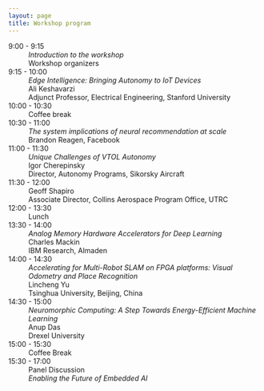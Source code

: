 ```yaml
---
layout: page
title: Workshop program 
---
```


  <dl>  
    <dt>9:00 - 9:15</dt>  
      <dd><i>Introduction to the workshop</i></dd>
      <dd>Workshop organizers</dd>  
    <dt>9:15 - 10:00</dt>  
      <dd><i>Edge Intelligence: Bringing Autonomy to IoT Devices</i></dd>
      <dd>Ali Keshavarzi</dd>
      <dd>Adjunct Professor, Electrical Engineering, Stanford University</dd>
    <dt>10:00 - 10:30</dt>  
      <dd>Coffee break</dd>  
    <dt>10:30 - 11:00</dt>  
      <dd><i>The system implications of neural recommendation at scale</i></dd>
      <dd>Brandon Reagen, Facebook</dd>
    <dt>11:00 - 11:30</dt>  
      <dd><i>Unique Challenges of VTOL Autonomy</i></dd>
      <dd>Igor Cherepinsky</dd>
      <dd>Director, Autonomy Programs, Sikorsky Aircraft</dd>
    <dt>11:30 - 12:00</dt>  
      <dd><i></i></dd>
      <dd>Geoff Shapiro</dd>
      <dd>Associate Director, Collins Aerospace Program Office, UTRC</dd>
    <dt>12:00 - 13:30</dt>  
      <dd>Lunch</dd>
    <dt>13:30 - 14:00</dt>  
      <dd><i>Analog Memory Hardware Accelerators for Deep Learning</i></dd>
      <dd>Charles Mackin</dd>
      <dd>IBM Research, Almaden</dd>
    <dt>14:00 - 14:30</dt>  
      <dd><i>Accelerating for Multi-Robot SLAM on FPGA platforms: Visual Odometry and Place Recognition</i></dd>
      <dd>Lincheng Yu</dd>
      <dd>Tsinghua University, Beijing, China</dd>
    <dt>14:30 - 15:00</dt>  
      <dd><i>Neuromorphic Computing: A Step Towards Energy-Efficient Machine Learning</i></dd>
      <dd>Anup Das</dd>
      <dd>Drexel University</dd>
    <dt>15:00 - 15:30</dt>
      <dd>Coffee Break</dd>
    <dt>15:30 - 17:00</dt>
      <dd>Panel Discussion</dd>
      <dd><i>Enabling the Future of Embedded AI</i></dd>
</dl>  

